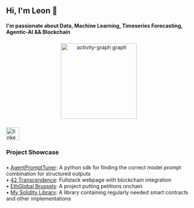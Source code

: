 <h2 align="left">Hi, I'm Leon 👋</h2>
<h4 align="left">I'm passionate about Data, Machine Learning, Timeseries Forecasting, Agentic-AI && Blockchain</h4>

###

<div align="center">
  <img src="https://github-readme-activity-graph.vercel.app/graph?username=LeonDavidZipp&area=true&radius=10&hide_border=false&theme=redical" height="206" alt="activity-graph graph"  />
</div>

###

<div align="left">
  <a href="https://www.linkedin.com/in/leondavidzipp" target="_blank">
    <img src="https://img.shields.io/static/v1?message=LinkedIn&logo=linkedin&label=&color=0077B5&logoColor=white&labelColor=&style=for-the-badge" height="35" alt="linkedin logo"  />
  </a>
</div>

###

<h3 align="left">Project Showcase</h3>

###

<div align="left">
  • <a href="https://ethglobal.com/showcase/petitionvault-pppkx](https://github.com/LeonDavidZipp/AgentPromptTuner">AgentPromptTuner</a>: A python sdk for finding the correct model prompt combination for structured outputs<br>
  • <a href="https://github.com/LeonDavidZipp/42_transcendence">42 Transcendence</a>: Fullstack webpage with blockchain integration<br>
  • <a href="https://ethglobal.com/showcase/petitionvault-pppkx">EthGlobal Brussels</a>: A project putting petitions onchain<br>
  • <a href="https://github.com/LeonDavidZipp/SolLibrary">My Solidity Library</a>: A library containing regularly needed smart contracts and other implementations
</div>

###

